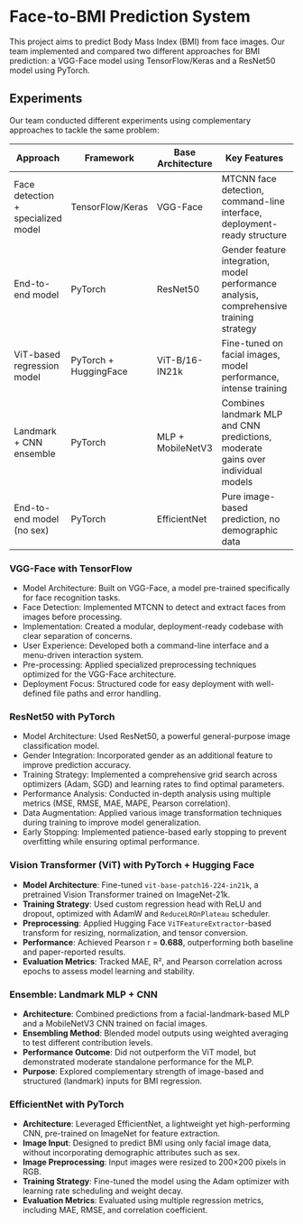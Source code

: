 # Face-to-BMI Prediction System

This project aims to predict Body Mass Index (BMI) from face images. Our team implemented and compared two different approaches for BMI prediction: a VGG-Face model using TensorFlow/Keras and a ResNet50 model using PyTorch.

## Experiments

Our team conducted different experiments using complementary approaches to tackle the same problem:

|  **Approach**                          | **Framework**        | **Base Architecture** | **Key Features**                                                                 | **Pearson r Correlation** |
|----------------------------------------|----------------------|-----------------------|----------------------------------------------------------------------------------|---------------|
| Face detection + specialized model     | TensorFlow/Keras     | VGG-Face              | MTCNN face detection, command-line interface, deployment-ready structure         | |
| End-to-end model                       | PyTorch              | ResNet50              | Gender feature integration, model performance analysis, comprehensive training strategy | 0.661 |
| ViT-based regression model             | PyTorch + HuggingFace| ViT-B/16-IN21k        | Fine-tuned on facial images, model performance, intense training | 0.685|
| Landmark + CNN ensemble                | PyTorch              | MLP + MobileNetV3     | Combines landmark MLP and CNN predictions, moderate gains over individual models  | 0.584 |
| End-to-end model (no sex)         | PyTorch           | EfficientNet    | Pure image-based prediction, no demographic data              | 0.636 |


### VGG-Face with TensorFlow

- Model Architecture: Built on VGG-Face, a model pre-trained specifically for face recognition tasks.
- Face Detection: Implemented MTCNN to detect and extract faces from images before processing.
- Implementation: Created a modular, deployment-ready codebase with clear separation of concerns.
- User Experience: Developed both a command-line interface and a menu-driven interaction system.
- Pre-processing: Applied specialized preprocessing techniques optimized for the VGG-Face architecture.
- Deployment Focus: Structured code for easy deployment with well-defined file paths and error handling.


### ResNet50 with PyTorch

- Model Architecture: Used ResNet50, a powerful general-purpose image classification model.
- Gender Integration: Incorporated gender as an additional feature to improve prediction accuracy.
- Training Strategy: Implemented a comprehensive grid search across optimizers (Adam, SGD) and learning rates to find optimal parameters.
- Performance Analysis: Conducted in-depth analysis using multiple metrics (MSE, RMSE, MAE, MAPE, Pearson correlation).
- Data Augmentation: Applied various image transformation techniques during training to improve model generalization.
- Early Stopping: Implemented patience-based early stopping to prevent overfitting while ensuring optimal performance.

### Vision Transformer (ViT) with PyTorch + Hugging Face
- **Model Architecture**: Fine-tuned `vit-base-patch16-224-in21k`, a pretrained Vision Transformer trained on ImageNet-21k.
- **Training Strategy**: Used custom regression head with ReLU and dropout, optimized with AdamW and `ReduceLROnPlateau` scheduler.
- **Preprocessing**: Applied Hugging Face `ViTFeatureExtractor`-based transform for resizing, normalization, and tensor conversion.
- **Performance**: Achieved Pearson r = **0.688**, outperforming both baseline and paper-reported results.
- **Evaluation Metrics**: Tracked MAE, R², and Pearson correlation across epochs to assess model learning and stability.

### Ensemble: Landmark MLP + CNN
- **Architecture**: Combined predictions from a facial-landmark-based MLP and a MobileNetV3 CNN trained on facial images.
- **Ensembling Method**: Blended model outputs using weighted averaging to test different contribution levels.
- **Performance Outcome**: Did not outperform the ViT model, but demonstrated moderate standalone performance for the MLP.
- **Purpose**: Explored complementary strength of image-based and structured (landmark) inputs for BMI regression.

### EfficientNet with PyTorch
- **Architecture**: Leveraged EfficientNet, a lightweight yet high-performing CNN, pre-trained on ImageNet for feature extraction.
- **Image Input**: Designed to predict BMI using only facial image data, without incorporating demographic attributes such as sex.
- **Image Preprocessing**: Input images were resized to 200×200 pixels in RGB.
- **Training Strategy**: Fine-tuned the model using the Adam optimizer with learning rate scheduling and weight decay.
- **Evaluation Metrics**: Evaluated using multiple regression metrics, including MAE, RMSE, and correlation coefficient.

